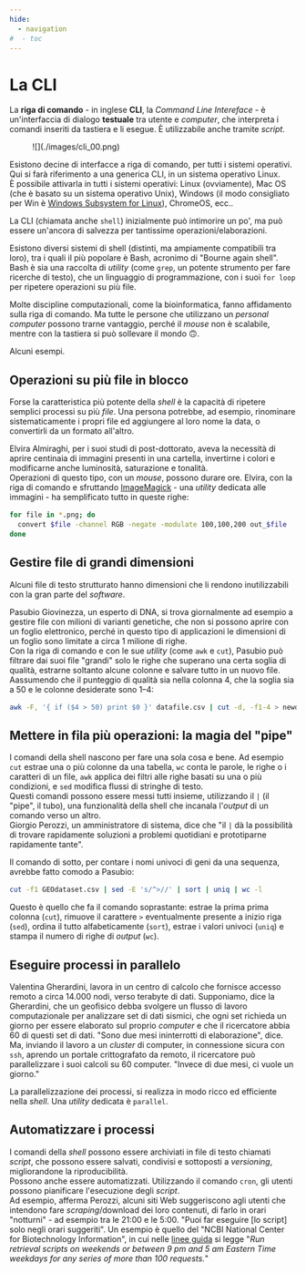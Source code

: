 ```yaml
---
hide:
  - navigation
#  - toc
---
```


# La CLI

La **riga di comando** - in inglese **CLI**, la *Command Line Intereface* - è un'interfaccia di dialogo **testuale** tra utente e *computer*, che interpreta i comandi inseriti da tastiera e li esegue. È utilizzabile anche tramite *script*.

<figure markdown>
  ![](./images/cli_00.png)
</figure>

Esistono decine di interfacce a riga di comando, per tutti i sistemi operativi. Qui si farà riferimento a una generica CLI, in un sistema operativo Linux.<br>
È possibile attivarla in tutti i sistemi operativi: Linux (ovviamente), Mac OS (che è basato su un sistema operativo Unix), Windows (il modo consigliato per Win è [Windows Subsystem for Linux](https://docs.microsoft.com/en-us/windows/wsl/install-win10)), ChromeOS, ecc..

La CLI (chiamata anche `shell`) inizialmente può intimorire un po', ma può essere un'ancora di salvezza per tantissime operazioni/elaborazioni.

Esistono diversi sistemi di shell (distinti, ma ampiamente compatibili tra loro), tra i quali il più popolare è Bash, acronimo di "Bourne again shell".<br>
Bash è sia una raccolta di *utility* (come `grep`, un potente strumento per fare ricerche di testo), che un linguaggio di programmazione, con i suoi `for loop` per ripetere operazioni su più file.

Molte discipline computazionali, come la bioinformatica, fanno affidamento sulla riga di comando. Ma tutte le persone che utilizzano un *personal computer* possono trarne vantaggio, perché il *mouse* non è scalabile, mentre con la tastiera si può sollevare il mondo 🙃.

Alcuni esempi.

## Operazioni su più file in blocco

Forse la caratteristica più potente della *shell* è la capacità di ripetere semplici processi su più *file*. Una persona potrebbe, ad esempio, rinominare sistematicamente i propri file ed aggiungere al loro nome la data, o convertirli da un formato all'altro.

Elvira Almiraghi, per i suoi studi di post-dottorato, aveva la necessità di aprire centinaia di immagini presenti in una cartella, invertirne i colori e modificarne anche luminosità, saturazione e tonalità.<br>
Operazioni di questo tipo, con un *mouse*, possono durare ore. Elvira, con la riga di comando e sfruttando [ImageMagick](https://imagemagick.org/) - una *utility* dedicata alle immagini - ha semplificato tutto in queste righe:

```bash
for file in *.png; do
  convert $file -channel RGB -negate -modulate 100,100,200 out_$file
done
```

## Gestire file di grandi dimensioni

Alcuni file di testo strutturato hanno dimensioni che li rendono inutilizzabili con la gran parte del *software*.

Pasubio Giovinezza, un esperto di DNA, si trova giornalmente ad esempio a gestire file con milioni di varianti genetiche, che non si possono aprire con un foglio elettronico, perché in questo tipo di applicazioni le dimensioni di un foglio sono limitate a circa 1 milione di righe.<br>
Con la riga di comando e con le sue *utility* (come `awk` e `cut`), Pasubio  può filtrare dai suoi file "grandi" solo le righe che superano una certa soglia di qualità, estrarne soltanto alcune colonne e salvare tutto in un nuovo file. Aassumendo che il punteggio di qualità sia nella colonna 4, che la soglia sia a 50 e le colonne desiderate sono 1–4:

```bash
awk -F, '{ if ($4 > 50) print $0 }' datafile.csv | cut -d, -f1-4 > newdatafile.csv
```

## Mettere in fila più operazioni: la magia del "pipe"

I comandi della shell nascono per fare una sola cosa e bene. Ad esempio `cut` estrae una o più colonne da una tabella, `wc` conta le parole, le righe o i caratteri di un file, `awk` applica dei filtri alle righe basati su una o più condizioni, e `sed` modifica flussi di stringhe di testo.<br>
Questi comandi possono essere messi tutti insieme, utilizzando il `|` (il "pipe", il tubo), una funzionalità della shell che incanala l'*output* di un comando verso un altro.<br>
Giorgio Perozzi, un amministratore di sistema, dice che "il `|` dà la possibilità di trovare rapidamente soluzioni a problemi quotidiani e prototiparne rapidamente tante".

Il comando di sotto, per contare i nomi univoci di geni da una sequenza, avrebbe fatto comodo a Pasubio:

```bash
cut -f1 GEOdataset.csv | sed -E 's/^>//' | sort | uniq | wc -l
```

Questo è quello che fa il comando soprastante: estrae la prima prima colonna (`cut`), rimuove il carattere `>` eventualmente presente a inizio riga (`sed`), ordina il tutto alfabeticamente (`sort`), estrae i valori univoci (`uniq`) e stampa il numero di righe di *output* (`wc`).

## Eseguire processi in parallelo

Valentina Gherardini, lavora in un centro di calcolo che fornisce accesso remoto a circa 14.000 nodi, verso terabyte di dati. Supponiamo, dice la Gherardini, che un geofisico debba svolgere un flusso di lavoro computazionale per analizzare set di dati sismici, che ogni set richieda un giorno per essere elaborato sul proprio *computer* e che il ricercatore abbia 60 di questi set di dati. "Sono due mesi ininterrotti di elaborazione", dice.<br>
Ma, inviando il lavoro a un *cluster* di computer, in connessione sicura con `ssh`, aprendo un portale crittografato da remoto, il ricercatore può parallelizzare i suoi calcoli su 60 computer. "Invece di due mesi, ci vuole un giorno."

La parallelizzazione dei processi, si realizza in modo ricco ed efficiente nella *shell*. Una *utility* dedicata è `parallel`.

## Automatizzare i processi

I comandi della *shell* possono essere archiviati in file di testo chiamati *script*, che possono essere salvati, condivisi e sottoposti a *versioning*, migliorandone la riproducibilità.<br>
Possono anche essere automatizzati. Utilizzando il comando `cron`, gli utenti possono pianificare l'esecuzione degli *script*.<br>
Ad esempio, afferma Perozzi, alcuni siti Web suggeriscono agli utenti che intendono fare *scraping*/download dei loro contenuti, di farlo in orari "notturni" - ad esempio tra le 21:00 e le 5:00. "Puoi far eseguire [lo script] solo negli orari suggeriti". Un esempio è quello del "NCBI National Center for Biotechnology Information", in cui nelle [linee guida](https://www.ncbi.nlm.nih.gov/home/about/policies/) si legge "*Run retrieval scripts on weekends or between 9 pm and 5 am Eastern Time weekdays for any series of more than 100 requests.*"
